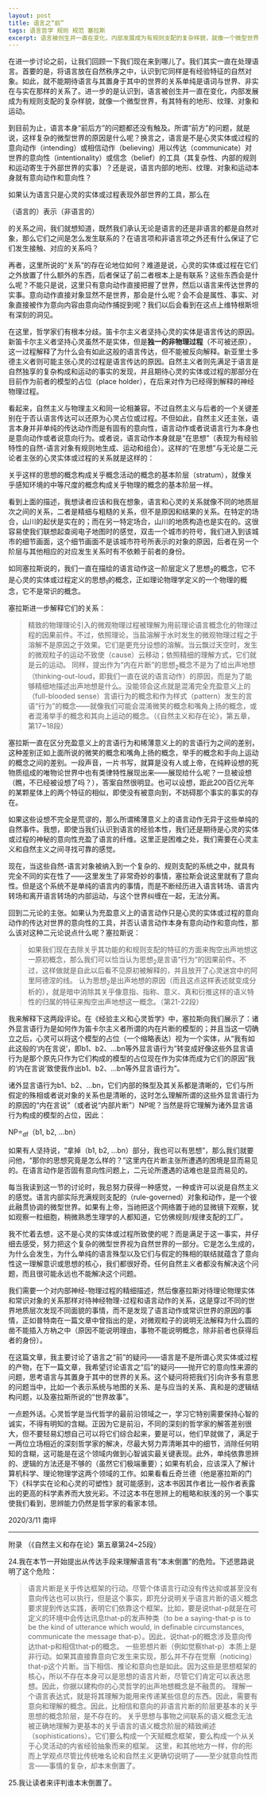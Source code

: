 ```yaml
---
layout: post
title: 语言之“前”
tags: 语言哲学 规则 规范 塞拉斯
excerpt: 语言被创生并一直在变化，内部发展成为有规则支配的复杂样貌，就像一个微型世界，有其特有的地形、纹理、对象和运动.
---
```


在进一步讨论之前，让我们回顾一下我们现在来到哪儿了。我们其实一直在处理语言。首要的是，将语言放在自然秩序之中，认识到它同样是有经验特征的自然对象。如此，就不能期待语言与其置身于其中的世界的关系单纯是语词与世界、非实在与实在那样的关系了。进一步的是认识到，语言被创生并一直在变化，内部发展成为有规则支配的复杂样貌，就像一个微型世界，有其特有的地形、纹理、对象和运动。

到目前为止，语言本身“前后方”的问题都还没有触及。所谓“前方”的问题，就是说，这样复杂的微型世界的原因是什么呢？换言之，语言是不是心灵实体或过程的意向动作（intending）或相信动作（believing）用以传达（communicate）对世界的意向性（intentionality）或信念（belief）的工具（其复杂性、内部的规则和运动寄生于外部世界的实事）？还是说，语言内部的地形、纹理、对象和运动本身就有意向动作和意向性？

如果认为语言只是心灵的实体或过程表现外部世界的工具，那么在

（语言的）表示（非语言的）

的关系之间，我们就想知道，既然我们承认无论是语言的还是非语言的都是自然对象，那么它们之间是怎么发生联系的？在语言项和非语言项之外还有什么保证了它们发生接触、对应的关系吗？

再者，这里所说的“关系”的存在论地位如何？难道是说，心灵的实体或过程在它们之外放置了什么额外的东西，后者保证了前二者根本上是有联系？这些东西会是什么呢？不能只是说，这里只有意向动作直接把握了世界，然后以语言来传达世界的实事。意向动作直接对象显然不是世界，那会是什么呢？会不会是属性、事实、对象直接被作为意向内容由意向动作捕捉到呢？我们以后会看到在这点上维特根斯坦有深刻的洞见。

在这里，哲学家们有根本分歧。笛卡尔主义者坚持心灵的实体是语言传达的原因。新笛卡尔主义者坚持心灵虽然不是实体，但是**独一的非物理过程**（不可被还原），这一过程解释了为什么会有如此这般的语言传达，但不能被反向解释。新亚里士多德主义者则可能主张心灵的过程是语言传达的原因。自然主义者则先满足于语言是自然独享的复杂构成和运动的事实的发现，并且期待心灵的实体或过程的那部分在目前作为前者的模型的占位（place holder），在后来对作为已经得到解释的神经物理过程。

看起来，自然主义与物理主义和同一论相兼容。不过自然主义与后者的一个关键差别在于否认语言传达可以还原为心灵占位或过程。不但如此，自然主义还主张，语言本身并非单纯的传达动作而是有固有的意向性，语言动作或者说语言行为本身也是意向动作或者说意向行为。或者说，语言动作本身就是“在思想”（表现为有经验特性的自然-语言对象有规则地生成、运动和组合）。这样的“在思想”与无论是二元论者主张的心灵实体或过程的关系就是这样的：

关乎这样的思想的概念构成关乎概念活动的概念的基本阶层（stratum），就像关乎感知环境的中等尺度的概念构成关乎物理的概念的基本阶层一样。

看到上面的描述，我想读者应该和我在想象，语言和心灵的关系就像不同的地质层次之间的关系，二者是精细与粗糙的关系，但不是原因和结果的关系。在特定的场合，山川的起伏是实在的；而在另一特定场合，山川的地质构造也是实在的。这很容易使我们联想起查阅电子地图时的感觉，双击一个城市的符号，我们进入到该城市的细节画面，这个细节画面不是该城市符号所表示的对象的原因，后者在另一个阶层与其他相应的对应发生关系时有不依赖于前者的身份。

如同塞拉斯说的，我们一直在描绘的语言动作这一阶层定义了思想<sub>2</sub>的概念，它不是心灵的实体或过程定义的思想<sub>1</sub>的概念，正如理论物理学定义的一个物理的概念，它不是常识的概念。

塞拉斯进一步解释它们的关系：

> 精致的物理理论引入的微观物理过程被理解为用前理论语言概念化的物理过程的因果前件。不过，依照理论，当盐溶解于水时发生的微观物理过程之于溶解不是原因之于效果。它们是更充分设想的溶解。当云飘过天空时，发生的微观粒子的运动不致使（cause）云移动；依照精细的理解方式，它们就是云的运动。
同样，提出作为“内在片断”的思想<sub>2</sub>概念不是为了给出声地想（thinking-out-loud，即我们一直在说的语言动作）的原因，而是为了能够精细地描述出声地想是什么。没能领会这点就是混淆完全充盈意义上的（full-blooded sense）言语行为的概念和作为样式（pattern）发生的言语“行为”的概念——就像我们可能会混淆微笑的概念和嘴角上扬的概念，或者混淆举手的概念和其向上运动的概念。（《自然主义和存在论》，第五章，第17~18段）

塞拉斯一直在区分充盈意义上的言语行为和稀薄意义上的的言语行为之间的差别，这种差别正如上面所说的微笑的概念和嘴角上扬的概念，举手的概念和手向上运动的概念之间的差别。一段声音，一片书写，就算是没有人或上帝，在纯粹设想的死物质组成的唯物论世界中也有类律特性展现出来——展现给什么呢？一旦被设想（瞧，不已经被设想了吗？），答案自然很明显。也可以设想，距此200百亿光年的某颗星体上的两个特征的相似，即使没有被意向到，不妨碍那个事实的事实的存在。

如果这些设想不完全是荒谬的，那么所谓稀薄意义上的语言动作无异于这些单纯的自然事件。我想，即使当我们认识到语言的经验本性，我们还是期待是心灵的实体或过程的神秘的意向性充盈了语言的纤维。这里正是困难之处，我们需要在心灵主义和自然主义之间寻找可靠的感觉。

现在，当这些自然-语言对象被纳入到一个复杂的、规则支配的系统之中，就具有完全不同的实在性了——这里发生了非常奇妙的事情，塞拉斯会说这里就有了意向性。但是这个系统不是单纯的语言内的事情，而是不断经历进入语言转场、语言内转场和离开语言转场的内部运动，与这个世界纠缠在一起，无法分离。

回到二元论的主张。如果认为充盈意义上的语言动作只是心灵的实体或过程的意向动作的传达对世界的意向性的工具，并否认语言动作本身有意向动作和意向性，那么该对这种二元论说点什么呢？塞拉斯说：

> 如果我们现在去除关乎其功能的和规则支配的特征的方面来掏空出声地想这一原初概念，那么我们可以恰当认为思想<sub>2</sub>是言语“行为”的因果前件。不过，这样做就是自此以后看不见原初被解释的，并且放开了心灵迷宫中的阿里阿德涅的线。
认为思想<sub>2</sub>是出声地想的原因（而且这点这样表述就变成分析的），就是暗中消除其关乎像意指、指称、意义、真和衍推这样的语义特性的归属的特征来掏空出声地想这一概念。（第21-22段）

我来解释下这两段评论。在《经验主义和心灵哲学》中，塞拉斯向我们展示了：诸外显言语行为是如何作为笛卡尔主义者所谓的内在片断的模型的；并且当这一切确立之后，心灵可以将这个模型的占位（一个缩略表达）视为一个实体，从“我有如此这般的‘内在言说’，即b1、b2、…bn等外显言语行为”转变成好像这些外显言语行为是那个原先只作为它们构成的模型的占位现在作为实体而成为它们的原因“我的‘内在言说’致使我作出b1、b2、…bn等外显言语行为”。

诸外显言语行为b1、b2、…bn，它们内部的殊型及其关系都是清晰的，它们与所假定的殊相或者说对象的关系也是清晰的，这时怎么理解所谓的这些外显言语行为的原因的“内在言说”（或者说“内部片断”）NP呢？当然是将它理解为诸外显言语行为构成的模型的占位，因此：

NP=<sub>df</sub>（b1, b2, …bn）

如果有人坚持说，“拿掉（b1, b2, …bn）部分，我也可以有思想”，那么我们就要问他，“那你的思想究竟是怎么样的？”这里内在片断主张所遭遇的困境是显而易见的。在语言动作是否固有意向性问题上，二元论所遭遇的诘难也是显而易见的。

每当我读到这一节的讨论时，我总努力获得一种感觉，一种或许可以说是自然主义的感觉。语言内部实际充满规则支配的（rule-governed）对象和动作，是一个彼此融贯协调的微型世界。如果有上帝，当祂把这个网络置于祂的显微镜下观察，犹如观察一粒细胞，稍微熟悉生理学的人都知道，它仿佛规则/规律支配的工厂。

我不忙着去想，这不是心灵的实体或过程所致使的呢？而是满足于这一事实，并仔细去感受，努力把这个复杂的微型世界视为自然世界的一部分。它是怎么生成的，为什么会发生，为什么单纯的语言殊型以及它们与假定的殊相的联结就蕴含了意向性这一理解意识或思想的核心，我们都很好奇。任何自然主义者都没有解决这个问题，而且很可能永远也不能解决这个问题。

我们需要一个对内部神经-物理过程的精细描述，然后像塞拉斯对待理论物理实体和常识对象的关系那样对待神经物理-过程和语言动作的关系，这是穿过不同的世界地质层次发现不同面貌的事情，而不是发现了语言动作或常识世界的原因的事情，正如普特南在一篇文章中曾指出的是，对微观粒子的说明无法解释为什么圆的凿不能插入方枘之中（原因不能说明理由，事物不能说明概念，除非前者也获得后者的身份）。

在这篇文章，我主要讨论了语言之“前”的疑问——语言是不是所谓心灵实体或过程的产物，在下一篇文章，我希望讨论语言之“后”的疑问——抛开它的意向性来源的问题，思考语言与其置身于其中的世界的关系。这个疑问将把我们引向许多有意思的问题当中，比如一个表示系统与地图的关系、是与应当的关系、真和是的逻辑结构问题，以及塞拉斯所说的“世界故事”。

一点题外话。心灵哲学是当代哲学的最前沿领域之一，学习它特别需要保持心智的诚实，不得有明知的含糊。正因为它是前沿，不同的深刻的哲学家的解答差别很大，但不要轻易幻想自己可以将它们综合起来，要是可以，他们早就做了，满足于一两位立场相近的深刻哲学家的解决，尽最大努力弄清晰其中的细节，消除任何明知的含糊，这可能是在这个领域内做到心智诚实最关键表现。此外，单纯依靠思辨的、逻辑的方法还是不够的（虽然它们极端重要）；如果有机会，应该深入了解计算机科学、理论物理学这两个领域的工作。如果看看丘奇兰德（他是塞拉斯的门下）《科学实在论和心灵的可塑性》就可能感到，这本书因其作者比一般作者表露出的更高的科学素养而大放光彩。不过这本书在思辨上的粗略和肤浅的另一个事实使我们看到，思辨能力仍然是哲学家的看家本领。

2020/3/11
南坪

---

附录 
（《自然主义和存在论》第五章第24~25段）

24.我在本节一开始提出从传达手段来理解语言有“本末倒置”的危险。下述思路说明了这个危险：

>语言片断是关乎传达框架的行动。尽管个体语言行动没有传达抑或甚至没有意向传达也可以执行，但是这个事实，即充分说明关乎语言片断的语义概念要求提到传达实践，表明它们依靠这个框架。比如，要是说that-p就是在可定义的环境中会传达讯息that-p的发声种类（to be a saying-that-p is to be the kind of utterance which would, in definable circumstances, communicate the message that-p）。因此，说that-p的概念涉及意向传达that-p和相信that-p的概念。
>一些思想片断（例如觉察that-p）本质上是非行动。如果其直接靠意向它发生来实现，那么并不存在觉察（noticing）that-p这个片断。当下相信、推论和意向也是如此。因为这些是思想框架的核心，所以不存在本身可以是思想的语言片断，尽管它们肯定可以表达思想。因此，你据以建构你的心灵哲学的出声地想概念是不融贯的。
>理解一个语言表达式，就是将其理解为能用来传递某些信息的东西。因此，需要有意向和理解的概念。因此，比相信和意向的非语言片断的阶层更基本的关乎思想的概念阶层，是不存在的。
>关乎思想与事物之间联系的语义概念无法被正确地理解为更基本的关乎语言的语义概念阶层的精致阐述（sophistications）。它们要么构成一个天赋概念框架，要么构成一个从关于心灵活动的内省经验抽象而来的框架。
这里，和其他地方一样，你的形而上学观点尽管比传统唯名论和自然主义更确切说明了——至少就意向性而言——事情的复杂，却本末倒置了。

25.我让读者来评判谁本末倒置了。
